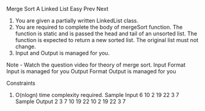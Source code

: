 Merge Sort A Linked List
Easy  Prev   Next
1. You are given a partially written LinkedList class.
2. You are required to complete the body of mergeSort function. The function is static and is passed the head and tail of an unsorted list. The function is expected to return a new sorted list. The original list must not change.
3. Input and Output is managed for you. 

Note - Watch the question video for theory of merge sort.
Input Format
Input is managed for you
Output Format
Output is managed for you

Constraints
1. O(nlogn) time complexity required.
Sample Input
6
10 2 19 22 3 7
Sample Output
2 3 7 10 19 22 
10 2 19 22 3 7 